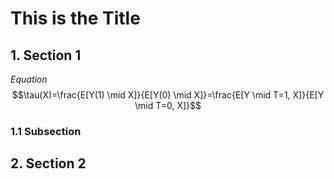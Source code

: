 # This is the Title

## 1. Section 1

*Equation*
$$\tau(X)=\frac{E[Y(1) \mid X]}{E[Y(0) \mid X]}=\frac{E[Y \mid T=1, X]}{E[Y \mid T=0, X]}$$

### 1.1 Subsection

## 2. Section 2
